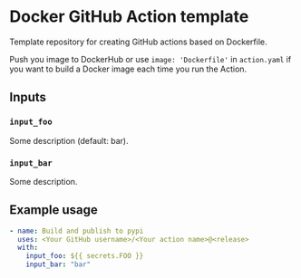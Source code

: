 # Docker GitHub Action template

Template repository for creating GitHub actions based on Dockerfile.

Push you image to DockerHub or use `image: 'Dockerfile'` in `action.yaml` if you want to build a Docker image each time you run the Action.

## Inputs

### `input_foo`

Some description (default: bar).

### `input_bar`

Some description.

## Example usage

```yaml
- name: Build and publish to pypi
  uses: <Your GitHub username>/<Your action name>@<release>
  with:
    input_foo: ${{ secrets.FOO }}
    input_bar: "bar"
```
